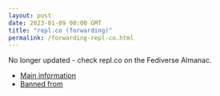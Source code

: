 ```yaml
---
layout: post
date: 2023-01-09 00:00 GMT
title: "repl.co (forwarding)"
permalink: /forwarding-repl-co.html
---
```


No longer updated - check repl.co on the Fediverse Almanac.

* [Main information](https://www.fediversealmanac.com/api/v1/instances/repl.co)
* [Banned from](https://www.fediversealmanac.com/api/v1/instances/repl.co/banned_from)

